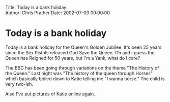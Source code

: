 Title: Today is a bank holiday  
Author: Chris Prather
Date: 2002-07-03 00:00:00

# Today is a bank holiday
Today is a bank holiday for the Queen's Golden
Jubilee. It's been 25 years since the Sex Pistols
released God Save the Queen. Oh and I guess the
Queen has Reigned for 50 years, but I'm a Yank,
what do I care?

The BBC has been going through variations on the
theme "The History of the Queen." Last night was
"The history of the queen through Horses" which
basically boiled down to Katie telling me "I wanna
horse." The child is very two-ish.

Also I've put pictures
of Katie online again.
